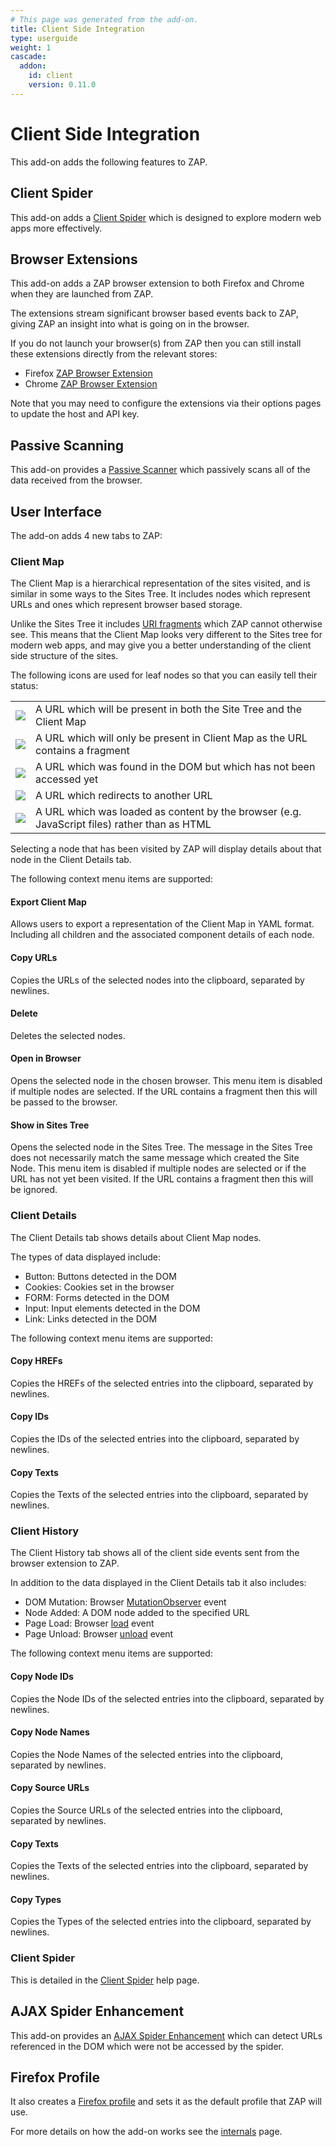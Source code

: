 ```yaml
---
# This page was generated from the add-on.
title: Client Side Integration
type: userguide
weight: 1
cascade:
  addon:
    id: client
    version: 0.11.0
---
```


# Client Side Integration

This add-on adds the following features to ZAP.

## Client Spider

This add-on adds a [Client Spider](/docs/desktop/addons/client-side-integration/spider/) which is designed to explore modern web apps more effectively.

## Browser Extensions

This add-on adds a ZAP browser extension to both Firefox and Chrome when they are launched from ZAP.


The extensions stream significant browser based events back to ZAP, giving ZAP an insight into what is going on in the browser.


If you do not launch your browser(s) from ZAP then you can still install these extensions directly from the relevant stores:

* Firefox [ZAP Browser Extension](https://addons.mozilla.org/en-GB/firefox/addon/zap-browser-extension)
* Chrome [ZAP Browser Extension](https://chromewebstore.google.com/detail/zap-by-checkmarx-browser/cgkggmillbmmpokepnicllalaohphffo)

Note that you may need to configure the extensions via their options pages to update the host and API key.

## Passive Scanning

This add-on provides a [Passive Scanner](/docs/desktop/addons/client-side-integration/pscan/) which passively scans all of the data received from the browser.

## User Interface

The add-on adds 4 new tabs to ZAP:

### Client Map

The Client Map is a hierarchical representation of the sites visited, and is similar in some ways to the Sites Tree. It includes nodes which represent URLs and ones which represent browser based storage.


Unlike the Sites Tree it includes [URI fragments](https://en.wikipedia.org/wiki/URI_fragment) which ZAP cannot otherwise see.
This means that the Client Map looks very different to the Sites tree for modern web apps, and may give you a better understanding of the
client side structure of the sites.


The following icons are used for leaf nodes so that you can easily tell their status:

|                                                                                  |                                                                                              |
|----------------------------------------------------------------------------------|----------------------------------------------------------------------------------------------|
| ![](/docs/desktop/addons/client-side-integration/images/node-standard.png)       | A URL which will be present in both the Site Tree and the Client Map                         |
| ![](/docs/desktop/addons/client-side-integration/images/node-fragment.png)       | A URL which will only be present in Client Map as the URL contains a fragment                |
| ![](/docs/desktop/addons/client-side-integration/images/node-minus.png)          | A URL which was found in the DOM but which has not been accessed yet                         |
| ![](/docs/desktop/addons/client-side-integration/images/node-redirect.png)       | A URL which redirects to another URL                                                         |
| ![](/docs/desktop/addons/client-side-integration/images/node-content-loaded.png) | A URL which was loaded as content by the browser (e.g. JavaScript files) rather than as HTML |


Selecting a node that has been visited by ZAP will display details about that node in the Client Details tab.


The following context menu items are supported:

#### Export Client Map

Allows users to export a representation of the Client Map in YAML format. Including all children and the associated component details of each node.

#### Copy URLs

Copies the URLs of the selected nodes into the clipboard, separated by newlines.

#### Delete

Deletes the selected nodes.

#### Open in Browser

Opens the selected node in the chosen browser. This menu item is disabled if multiple nodes are selected. If the URL contains a fragment then this will be passed to the browser.

#### Show in Sites Tree

Opens the selected node in the Sites Tree. The message in the Sites Tree does not necessarily match the same message which created the Site Node. This menu item is disabled if multiple nodes are selected or if the URL has not yet been visited. If the URL contains a fragment then this will be ignored.

### Client Details

The Client Details tab shows details about Client Map nodes.


The types of data displayed include:

* Button: Buttons detected in the DOM
* Cookies: Cookies set in the browser
* FORM: Forms detected in the DOM
* Input: Input elements detected in the DOM
* Link: Links detected in the DOM

The following context menu items are supported:

#### Copy HREFs

Copies the HREFs of the selected entries into the clipboard, separated by newlines.

#### Copy IDs

Copies the IDs of the selected entries into the clipboard, separated by newlines.

#### Copy Texts

Copies the Texts of the selected entries into the clipboard, separated by newlines.

### Client History

The Client History tab shows all of the client side events sent from the browser extension to ZAP.


In addition to the data displayed in the Client Details tab it also includes:

* DOM Mutation: Browser [MutationObserver](https://developer.mozilla.org/en-US/docs/Web/API/MutationObserver) event
* Node Added: A DOM node added to the specified URL
* Page Load: Browser [load](https://developer.mozilla.org/en-US/docs/Web/API/Window/load_event) event
* Page Unload: Browser [unload](https://developer.mozilla.org/en-US/docs/Web/API/Window/unload_event) event

The following context menu items are supported:

#### Copy Node IDs

Copies the Node IDs of the selected entries into the clipboard, separated by newlines.

#### Copy Node Names

Copies the Node Names of the selected entries into the clipboard, separated by newlines.

#### Copy Source URLs

Copies the Source URLs of the selected entries into the clipboard, separated by newlines.

#### Copy Texts

Copies the Texts of the selected entries into the clipboard, separated by newlines.

#### Copy Types

Copies the Types of the selected entries into the clipboard, separated by newlines.

### Client Spider

This is detailed in the [Client Spider](/docs/desktop/addons/client-side-integration/spider/) help page.

## AJAX Spider Enhancement

This add-on provides an [AJAX Spider Enhancement](/docs/desktop/addons/client-side-integration/ajax-scan/) which can detect URLs referenced in the DOM which were not be accessed by the spider.

## Firefox Profile

It also creates a [Firefox profile](/docs/desktop/addons/client-side-integration/firefox-profile/) and sets it as the default profile that ZAP will use.


For more details on how the add-on works see the [internals](/docs/desktop/addons/client-side-integration/internals/) page.
